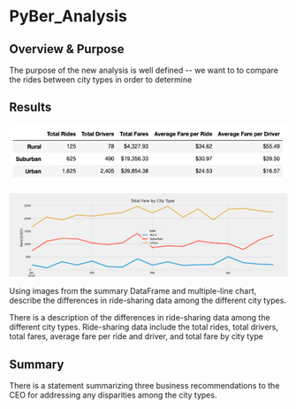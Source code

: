 # PyBer_Analysis

## Overview & Purpose
The purpose of the new analysis is well defined -- we want to to compare the rides between city types in order to determine
## Results

![](pyber_summary_df.png)

![](analysis/PyBer_fare_summary.png)

Using images from the summary DataFrame and multiple-line chart, describe the differences in ride-sharing data among the different city types.

There is a description of the differences in ride-sharing data among the different city types. Ride-sharing data include the total rides, total drivers, total fares, average fare per ride and driver, and total fare by city type
## Summary
There is a statement summarizing three business recommendations to the CEO for addressing any disparities among the city types.
